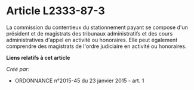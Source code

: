 # Article L2333-87-3

La commission du contentieux du stationnement payant se compose d'un  président et de magistrats des tribunaux administratifs
et des cours  administratives d'appel en activité ou honoraires. Elle peut également  comprendre des magistrats de l'ordre
judiciaire en activité ou  honoraires.

**Liens relatifs à cet article**

_Créé par_:

  - ORDONNANCE n°2015-45 du 23 janvier 2015 - art. 1
